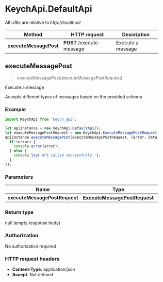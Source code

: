 # KeychApi.DefaultApi

All URIs are relative to *http://localhost*

Method | HTTP request | Description
------------- | ------------- | -------------
[**executeMessagePost**](DefaultApi.md#executeMessagePost) | **POST** /execute-message | Execute a message



## executeMessagePost

> executeMessagePost(executeMessagePostRequest)

Execute a message

Accepts different types of messages based on the provided schema

### Example

```javascript
import KeychApi from 'keych_api';

let apiInstance = new KeychApi.DefaultApi();
let executeMessagePostRequest = new KeychApi.ExecuteMessagePostRequest(); // ExecuteMessagePostRequest | 
apiInstance.executeMessagePost(executeMessagePostRequest, (error, data, response) => {
  if (error) {
    console.error(error);
  } else {
    console.log('API called successfully.');
  }
});
```

### Parameters


Name | Type | Description  | Notes
------------- | ------------- | ------------- | -------------
 **executeMessagePostRequest** | [**ExecuteMessagePostRequest**](ExecuteMessagePostRequest.md)|  | 

### Return type

null (empty response body)

### Authorization

No authorization required

### HTTP request headers

- **Content-Type**: application/json
- **Accept**: Not defined

